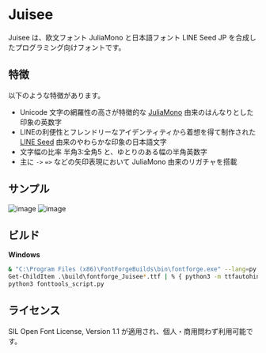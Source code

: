 # Juisee

Juisee は、欧文フォント JuliaMono と日本語フォント LINE Seed JP を合成したプログラミング向けフォントです。

## 特徴

以下のような特徴があります。

- Unicode 文字の網羅性の高さが特徴的な [JuliaMono](https://juliamono.netlify.app) 由来のはんなりとした印象の英数字
- LINEの利便性とフレンドリーなアイデンティティから着想を得て制作された [LINE Seed](https://seed.line.me/index_jp.html) 由来のやわらかな印象の日本語文字
- 文字幅の比率 半角3:全角5 と、ゆとりのある幅の半角英数字
- 主に `->` `=>` などの矢印表現において JuliaMono 由来のリガチャを搭載

## サンプル

![image](https://github.com/yuru7/juisee/assets/13458509/68354be6-8fbf-4fb3-a8db-db43e24f83d3)
![image](https://github.com/yuru7/juisee/assets/13458509/6515d3c9-4141-4206-9ab3-ec8f2d8ab449)

## ビルド

**Windows**

```sh
& "C:\Program Files (x86)\FontForgeBuilds\bin\fontforge.exe" --lang=py -script .\fontforge_script.py
Get-ChildItem .\build\fontforge_Juisee*.ttf | % { python3 -m ttfautohint --dehint $_.FullName $_.FullName }
python3 fonttools_script.py
```

## ライセンス

SIL Open Font License, Version 1.1 が適用され、個人・商用問わず利用可能です。
